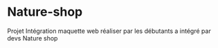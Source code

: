 # Nature-shop
Projet Intégration maquette web réaliser par les débutants a intégré par devs Nature shop
